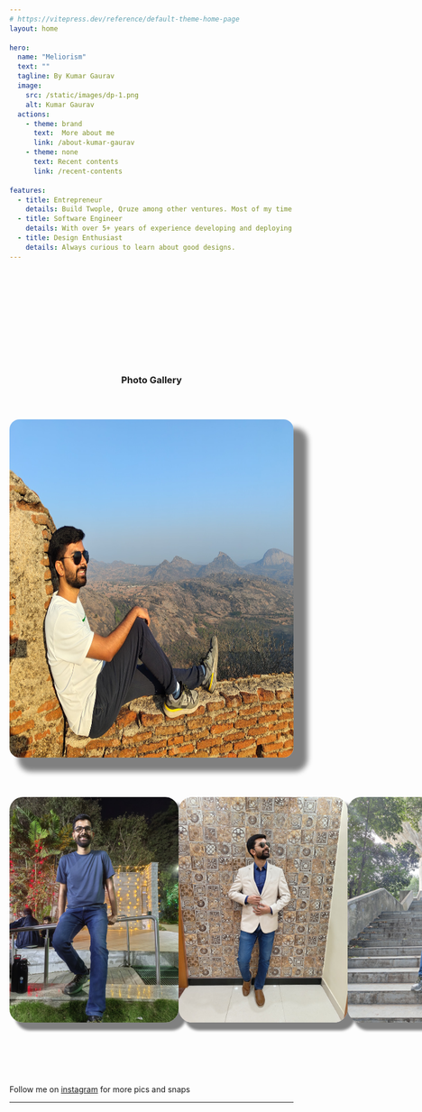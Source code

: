 ```yaml
---
# https://vitepress.dev/reference/default-theme-home-page
layout: home

hero:
  name: "Meliorism"
  text: ""
  tagline: By Kumar Gaurav
  image:
    src: /static/images/dp-1.png
    alt: Kumar Gaurav
  actions:
    - theme: brand
      text:  More about me
      link: /about-kumar-gaurav
    - theme: none
      text: Recent contents
      link: /recent-contents

features:
  - title: Entrepreneur
    details: Build Twople, Qruze among other ventures. Most of my time goes in this domain.
  - title: Software Engineer
    details: With over 5+ years of experience developing and deploying full-stack web/mobile apps at varying scale.
  - title: Design Enthusiast
    details: Always curious to learn about good designs. 
---
```


<h3 style="text-align: center; margin: 200px auto 50px;">Photo Gallery</h3>

<div style="display: flex; flex-flow: wrap; align-items: center; justify-content: center;">
  <img style="height: 600px; margin: 10px auto; border-radius: 18px; box-shadow: 20px 20px 10px 5px grey;" src="./assets/images/kumar-gaurav.jpg">
</div>

<div style="margin-top: 50px; margin-bottom: 100px; display: flex;">
  <img
    style="height: 400px; margin: 10px auto; border-radius: 24px; box-shadow: 12px 12px 4px 2px grey;"
    src="./assets/images/kumar-gaurav-1.jpeg">
  <img
    style="height: 400px; margin: 10px auto; border-radius: 24px; box-shadow: 12px 12px 4px 2px grey;"
    src="./assets/images/kumar-gaurav-2.jpeg">
  <img
    style="height: 400px; margin: 10px auto; border-radius: 24px; box-shadow: 12px 12px 4px 2px grey;"
    src="./assets/images/kumar-gaurav-3.jpeg">
</div>

Follow me on [instagram](https://instagram.com/QurioSapien) for more pics and snaps

---
